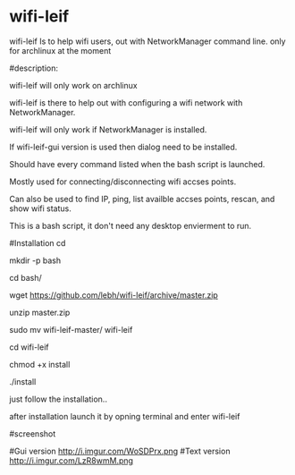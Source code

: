 # wifi-leif
wifi-leif Is to help wifi users, out with NetworkManager command line.
only for archlinux at the moment


#description:

  wifi-leif will only work on archlinux

  wifi-leif is there to help out with configuring a wifi network with NetworkManager.
  
  wifi-leif will only work if NetworkManager is installed.
  
  If wifi-leif-gui version is used then dialog need to  be installed.
  
  Should have every command listed when the bash script is launched.
  
  Mostly used for connecting/disconnecting wifi accses points.
  
  Can also be used to find IP, ping, list availble accses points, rescan, and show wifi status. 
  
  This is a bash script, it don't need any desktop envierment to run.
  

#Installation
cd

mkdir -p bash

cd bash/

wget https://github.com/lebh/wifi-leif/archive/master.zip

unzip master.zip

sudo mv wifi-leif-master/ wifi-leif

cd wifi-leif

chmod +x install

./install


just follow the installation..


after installation launch it by opning terminal and enter wifi-leif



#screenshot

#Gui version
http://i.imgur.com/WoSDPrx.png
#Text version
http://i.imgur.com/LzR8wmM.png
